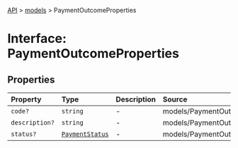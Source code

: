 [API](../../index.md) > [models](../index.md) > PaymentOutcomeProperties

# Interface: PaymentOutcomeProperties

## Properties

| Property | Type | Description | Source |
| :------ | :------ | :------ | :------ |
| `code?` | `string` | - | models/PaymentOutcome.ts:48 |
| `description?` | `string` | - | models/PaymentOutcome.ts:49 |
| `status?` | [`PaymentStatus`](../type-aliases/PaymentStatus.md) | - | models/PaymentOutcome.ts:47 |
